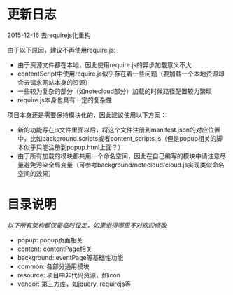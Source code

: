 # 更新日志

2015-12-16 去requirejs化重构

由于以下原因，建议不再使用require.js:
- 由于资源文件都在本地，因此使用require.js的异步加载意义不大
- contentScript中使用require.js似乎存在着一些问题（要加载一个本地资源却会去请求网站本身的资源）
- 一些较为复杂的部分（如notecloud部分）加载的时候路径配置较为繁琐
- require.js本身也具有一定的复杂性

项目本身还是需要保持模块化的，因此建议使用以下方案：
- 新的功能写在js文件里面以后，将这个文件注册到manifest.json的对应位置中，比如background.scripts或者content_scripts.js（但是popup相关的脚本似乎只能注册到popup.html上面？）
- 由于所有加载的模块都共用一个命名空间，因此在自己编写的模块中请注意尽量避免污染全局变量（可参考background/notecloud/cloud.js实现类似命名空间的效果）

# 目录说明

*以下所有架构都仅是临时设定，如果觉得哪里不对欢迎修改*

- popup: popup页面相关
- content: contentPage相关
- background: eventPage等基础性功能
- common: 各部分通用模块
- resource: 项目中非代码资源，如icon
- vendor: 第三方库，如jquery, requirejs等
